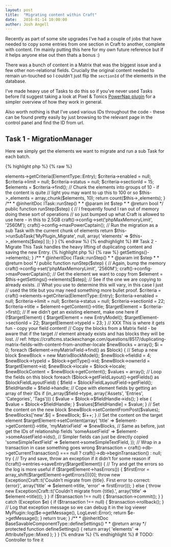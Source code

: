 ```yaml
---
layout: post
title:  "Migrating content within Craft"
date:   2016-01-14 10:00:00
author: Josh Angell
---
```


Recently as part of some site upgrades I’ve had a couple of jobs that have needed to copy some entries from one section in Craft to another, complete with content. I’m mainly putting this here for my own future reference but if it helps anyone else out then thats a bonus :)

There was a bunch of content in a Matrix that was the biggest issue and a few other non-relational fields. Crucially the original content needed to remain un-touched so I couldn’t just flip the `sectionId` of the elements in the database.

I’ve made heavy use of Tasks to do this so if you’ve never used Tasks before I’d suggest taking a look at Pixel & Tonics [PowerNap plugin](https://github.com/pixelandtonic/PowerNap/) for a simpler overview of how they work in general.

Also worth nothing is that I’ve used various IDs throughout the code - these can be found pretty easily by just browsing to the relevant page in the control panel and find the ID from url.

## Task 1 - MigrationManager

Here we simply get the elements we want to migrate and run a sub Task for each batch.

{% highlight php %}
{% raw %}
<?php

namespace Craft;

class MyPlugin_MigrateManagerTask extends BaseTask
{

  private $_elements;

  /**
   * @inheritDoc ITask::getDescription()
   *
   * @return string
   */
  public function getDescription()
  {
    return Craft::t('Migrating old content');
  }

  /**
   * @inheritDoc ITask::getTotalSteps()
   *
   * @return int
   */
  public function getTotalSteps()
  {
    // Setup the criteria for finding the elements we want to migrate
    $criteria = craft()->elements->getCriteria(ElementType::Entry);
    $criteria->enabled   = null;
    $criteria->limit     = null;
    $criteria->status    = null;
    $criteria->sectionId = 15;
    $elements = $criteria->find();

    // Chunk the elements into groups of 10 - if the content is quite
    // light you may want to up this to 100 or so
    $this->_elements = array_chunk($elements, 10);

    return count($this->_elements);
  }

  /**
   * @inheritDoc ITask::runStep()
   *
   * @param int $step
   *
   * @return bool
   */
  public function runStep($step)
  {
    // I frequently found I ran out of memory doing these sort of operations
    // so just bumped up what Craft is allowed to use here - in this to 2.5GB
    craft()->config->set('phpMaxMemoryLimit', '2560M');
    craft()->config->maxPowerCaptain();

    // Run the migration as a sub Task with the current chunk of elements
    return $this->runSubTask('MyPlugin_Migrate', null, array(
      'elements' => $this->_elements[$step]
    ));
  }

}
{% endraw %}
{% endhighlight %}



## Task 2 - Migrate

This Task handles the heavy lifting of duplicating content and saving the new Entry.

{% highlight php %}
{% raw %}
<?php

namespace Craft;

class MyPlugin_MigrateTask extends BaseTask
{

  /**
   * @inheritDoc ITask::getDescription()
   *
   * @return string
   */
  public function getDescription()
  {
    return Craft::t('Migrating ...');
  }

  /**
   * @inheritDoc ITask::getTotalSteps()
   *
   * @return int
   */
  public function getTotalSteps()
  {
    return count($this->getSettings()->elements);
  }

  /**
   * @inheritDoc ITask::runStep()
   *
   * @param int $step
   *
   * @return bool
   */
  public function runStep($step)
  {
    // Again, bump the memory
    craft()->config->set('phpMaxMemoryLimit', '2560M');
    craft()->config->maxPowerCaptain();

    // Get the element we want to copy from
    $element = $this->getSettings()->elements[$step];

    // See if the one we are copying to already exists.
    // What you use to determine this will vary, in this case I just
    // used the title but you may need something more bullet proof.
    $criteria = craft()->elements->getCriteria(ElementType::Entry);
    $criteria->enabled   = null;
    $criteria->limit     = null;
    $criteria->status    = null;
    $criteria->sectionId = 22;
    $criteria->title     = $element->getContent()->title;
    $targetElement       = $criteria->first();

    // If we didn’t get an existing element, make one here
    if (!$targetElement) {
      $targetElement = new EntryModel();
      $targetElement->sectionId = 22;
      $targetElement->typeId    = 23;
    }

    // XXX This is where it gets fun - copy your field content!

    // Copy the blocks from a Matrix field - be aware that if the target
    // element already exists and has blocks they will be lost.
    // ref: https://craftcms.stackexchange.com/questions/8517/duplicating-matrix-fields-with-content-from-another-locale
    $newBlocks = array();
    $i = 0;

    foreach ($element->myMatrixField->find() as $block)
    {
      // Setup a new block
      $newBlock = new MatrixBlockModel();
      $newBlock->fieldId = 4;
      $newBlock->typeId  = $block->getType()->id;
      $newBlock->ownerId = $targetElement->id;
      $newBlock->locale  = $block->locale;

      $newBlockContent = $newBlock->getContent();

      $values = array();

      // Loop the fields on this block
      foreach ($block->getFieldLayout()->getFields() as $blockFieldLayoutField)
      {
        $field = $blockFieldLayoutField->getField();
        $fieldHandle = $field->handle;

        // Cope with element fields by getting an array of their IDs
        if (in_array($field->type, array('Assets', 'Entries', 'Categories', 'Tags'))) {
          $value = $block->$fieldHandle->ids();
        } else {
          $value = $block->$fieldHandle;
        }

        $values[$fieldHandle] = $value;
      }

      // Set the content on the new block
      $newBlock->setContentFromPost($values);

      $newBlocks['new'.$i] = $newBlock;
      $i++;
    }

    // Set the content on the target element
    $targetElement->setContent(array(
      'title' => $element->getContent()->title,
      'myMatrixField' => $newBlocks,

      // Same as before, just get the IDs of relationship fields
      'someAssetField' => $element->someAssetField->ids(),

      // Simpler fields can just be directly copied
      'someSimpleTextField' => $element->someSimpleTextField,
    ));

    // Wrap in a transaction in case something goes wrong
    $transaction = craft()->db->getCurrentTransaction() === null ? craft()->db->beginTransaction() : null;
    try {

      // Try and save, throw an exception if it didn’t for some reason
      if (!craft()->entries->saveEntry($targetElement)) {

        // Try and get the errors so the log is more useful
        if ($targetElement->hasErrors()) {
          $firstError = array_shift($targetElement->getErrors())[0];
          throw new Exception(Craft::t('Couldn’t migrate from {title}. First error to correct: {error}', array('title' => $element->title, 'error' => firstError)));
        } else {
          throw new Exception(Craft::t('Couldn’t migrate from {title}.', array('title' => $element->title)));
        }        

      }

      if ($transaction !== null)
      {
        $transaction->commit();
      }

    } catch (Exception $e) {

      if ($transaction !== null)
      {
        $transaction->rollback();
      }

      // Log that exception message so we can debug it in the log viewer
      MyPlugin::log($e->getMessage(), LogLevel::Error);
      return $e->getMessage();

    }

    return true;

  }

  /**
   * @inheritDoc BaseSavableComponentType::defineSettings()
   *
   * @return array
   */
  protected function defineSettings()
  {

    return array(
      'elements' => AttributeType::Mixed
    );

  }

}
{% endraw %}
{% endhighlight %}


# TODO: Controller to fire it
